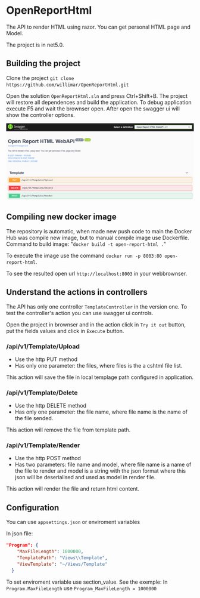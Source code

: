 # OpenReportHtml
The API to render HTML using razor. You can get personal HTML page and Model.

The project is in net5.0.

## Building the project

Clone the project ```git clone https://github.com/willimar/OpenReportHtml.git```

Open the solution ```OpenReportHtml.sln``` and press Ctrl+Shift+B. The project will restore all dependences and build the application. To debug application execute F5 and wait the brownser open. After open the swagger ui will show the controller options.

![](images/swagger-uipng.png)

## Compiling new docker image

The repository is automatic, when made new push code to main the Docker Hub was compile new image, but to manual compile image use Dockerfile.
Command to build image: "```docker build -t open-report-html .```"

To execute the image use the command ```docker run -p 8003:80 open-report-html```.

To see the resulted open url ```http://localhost:8003``` in your webbrownser.

## Understand the actions in controllers

The API has only one controller ```TemplateController``` in the version one. To test the controller's action you can use swagger ui controls. 

Open the project in brownser and in the action click in ```Try it out``` button, put the fields values and click in ```Execute``` button.

### /api/v1/Template/Upload

* Use the http PUT method
* Has only one parameter: the files, where files is the a cshtml file list.

This action will save the file in local templage path configured in application.

### /api/v1/Template/Delete

* Use the http DELETE method
* Has only one parameter: the file name, where file name is the name of the file sended.

This action will remove the file from template path.

### /api/v1/Template/Render

* Use the http POST method
* Has two parameters: file name and model, where file name is a name of the file to render and model is a string with the json format where this json will be deserialised and used as model in render file.

This action will render the file and return html content.

## Configuration

You can use ```appsettings.json``` or enviroment variables

In json file:
```JSON
"Program": {
    "MaxFileLength": 1000000,
    "TemplatePath": "Views\\Template",
    "ViewTemplate": "~/Views/Template"
  }
```
To set enviroment variable use section_value. See the exemple: In ```Program.MaxFileLength``` use ```Program_MaxFileLength = 1000000```
